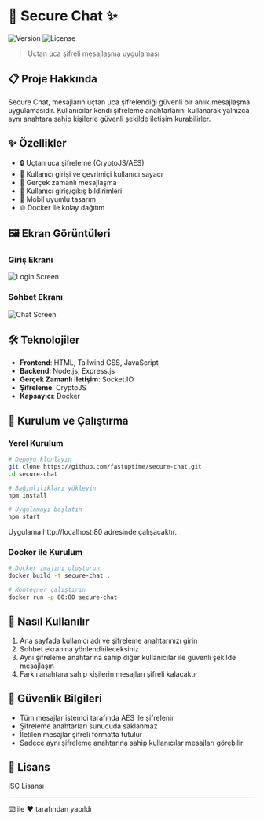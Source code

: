 # 🔐 Secure Chat ✨

![Version](https://img.shields.io/badge/version-1.0.0-blue.svg)
![License](https://img.shields.io/badge/license-ISC-green.svg)

> Uçtan uca şifreli mesajlaşma uygulaması

## 📋 Proje Hakkında

Secure Chat, mesajların uçtan uca şifrelendiği güvenli bir anlık mesajlaşma uygulamasıdır. Kullanıcılar kendi şifreleme anahtarlarını kullanarak yalnızca aynı anahtara sahip kişilerle güvenli şekilde iletişim kurabilirler.

## ✨ Özellikler

- 🔒 Uçtan uca şifreleme (CryptoJS/AES)
- 👥 Kullanıcı girişi ve çevrimiçi kullanıcı sayacı
- 💬 Gerçek zamanlı mesajlaşma
- 🔔 Kullanıcı giriş/çıkış bildirimleri
- 📱 Mobil uyumlu tasarım
- 🌐 Docker ile kolay dağıtım

## 🖼️ Ekran Görüntüleri

### Giriş Ekranı
![Login Screen](screenshots/login-screen.png)

### Sohbet Ekranı
![Chat Screen](screenshots/chat-screen.png)

## 🛠️ Teknolojiler

- **Frontend**: HTML, Tailwind CSS, JavaScript
- **Backend**: Node.js, Express.js
- **Gerçek Zamanlı İletişim**: Socket.IO
- **Şifreleme**: CryptoJS
- **Kapsayıcı**: Docker

## 🚀 Kurulum ve Çalıştırma

### Yerel Kurulum

```bash
# Depoyu klonlayın
git clone https://github.com/fastuptime/secure-chat.git
cd secure-chat

# Bağımlılıkları yükleyin
npm install

# Uygulamayı başlatın
npm start
```

Uygulama http://localhost:80 adresinde çalışacaktır.

### Docker ile Kurulum

```bash
# Docker imajını oluşturun
docker build -t secure-chat .

# Konteyner çalıştırın
docker run -p 80:80 secure-chat
```

## 📖 Nasıl Kullanılır

1. Ana sayfada kullanıcı adı ve şifreleme anahtarınızı girin
2. Sohbet ekranına yönlendirileceksiniz
3. Aynı şifreleme anahtarına sahip diğer kullanıcılar ile güvenli şekilde mesajlaşın
4. Farklı anahtara sahip kişilerin mesajları şifreli kalacaktır

## 🔑 Güvenlik Bilgileri

- Tüm mesajlar istemci tarafında AES ile şifrelenir
- Şifreleme anahtarları sunucuda saklanmaz
- İletilen mesajlar şifreli formatta tutulur
- Sadece aynı şifreleme anahtarına sahip kullanıcılar mesajları görebilir

## 📝 Lisans

ISC Lisansı

---

⌨️ ile ❤️ tarafından yapıldı

